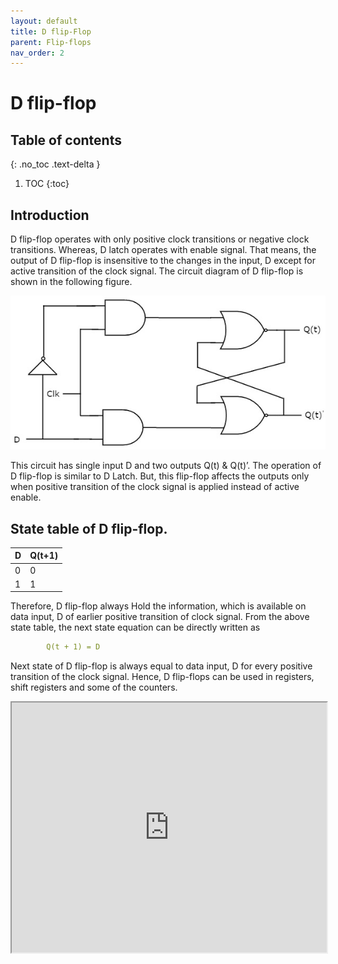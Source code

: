 ```yaml
---
layout: default
title: D flip-Flop
parent: Flip-flops
nav_order: 2
---
```

# D flip-flop

## Table of contents
{: .no_toc .text-delta }

1. TOC
{:toc}

## Introduction

D flip-flop operates with only positive clock transitions or negative clock transitions. Whereas, D latch operates with enable signal. That means, the output of D flip-flop is insensitive to the changes in the input, D except for active transition of the clock signal. The circuit diagram of D flip-flop is shown in the following figure.

<div style="text-align:center"><img src="../../assets/images/d_flipflop.jpg" /></div>

This circuit has single input D and two outputs Q(t) & Q(t)’. The operation of D flip-flop is similar to D Latch. But, this flip-flop affects the outputs only when positive transition of the clock signal is applied instead of active enable.


## State table of D flip-flop.

| D    |    Q(t+1) | 
|:-------|:--------|
|  0     |    0    | 
|  1     |    1    |


Therefore, D flip-flop always Hold the information, which is available on data input, D of earlier positive transition of clock signal. From the above state table, the next state equation can be directly written as
```yaml
        Q(t + 1) = D
```
Next state of D flip-flop is always equal to data input, D for every positive transition of the clock signal. Hence, D flip-flops can be used in registers, shift registers and some of the counters.

<iframe width="100%" height="400px" src="https://circuitverse.org/simulator/embed/12254" id="d_flipflop_01" scrolling="no" webkitAllowFullScreen mozAllowFullScreen allowFullScreen> </iframe>
